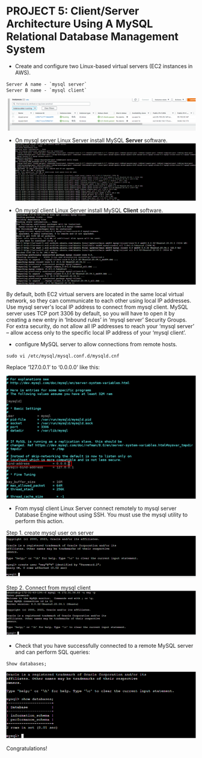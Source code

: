# PROJECT 5: Client/Server Architecture Using A MySQL Relational Database Management System


- Create and configure two Linux-based virtual servers (EC2 instances in AWS).
```
Server A name - `mysql server`
Server B name - `mysql client`
```
![ec2](./images/02-ec2.PNG)  

- On mysql server Linux Server install MySQL **Server** software.
![server](./images/08-install%20server.PNG)

- On mysql client Linux Server install MySQL __Client__ software.
![client](./images/07-install%20client.PNG)  

By default, both EC2 virtual servers are located in the same local virtual network, so they can communicate to each other using local IP addresses. Use mysql server's local IP address to connect from mysql client. MySQL server uses TCP port 3306 by default, so you will have to open it by creating a new entry in ‘Inbound rules’ in ‘mysql server’ Security Groups. For extra security, do not allow all IP addresses to reach your ‘mysql server’ – allow access only to the specific local IP address of your ‘mysql client’.

- configure MySQL server to allow connections from remote hosts.

```
sudo vi /etc/mysql/mysql.conf.d/mysqld.cnf
```
Replace ‘127.0.0.1’ to ‘0.0.0.0’ like this:

![edit](./images/09-vi%20edit.PNG)

- From mysql client Linux Server connect remotely to mysql server Database Engine without using SSH. You must use the mysql utility to perform this action.  

Step 1. create mysql user on server  
![user](./images/04-create%20user.PNG)

Step 2. Connect from mysql client
![connect](./images/05-connection%20success.PNG) 


- Check that you have successfully connected to a remote MySQL server and can perform SQL queries:
```
Show databases;
```
![result](./images/06-result.PNG)



Congratulations!